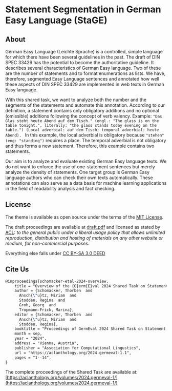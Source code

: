 # Statement Segmentation in German Easy Language (StaGE)
## About
German Easy Language (Leichte Sprache) is a controlled, simple language for which there have been several guidelines in the past. The draft of DIN SPEC 33429 has the potential to become the authoritative guideline. It describes several characteristics of German Easy language. Two of these are the number of statements and to format enumerations as lists. We have, therefore, segmented Easy Language sentences and annotated how well these aspects of DIN SPEC 33429 are implemented in web texts in German Easy language. 

With this shared task, we want to analyze both the number and the segments of the statements and automate this annotation. According to our definition, a statement contains only obligatory additions and no optional (omissible) additions following the concept of verb valency.
Example: 
`"Das Glas steht heute Abend auf dem Tisch." (engl.: "The glass is on the table tonight.", literally: "the glass stands today evening on the table.") (Local adverbial: auf dem Tisch; temporal adverbial: heute Abend). `
In this example, the local adverbial is obligatory because `"stehen" (eng: "standing")` requires a place. The temporal adverbial is not obligatory and thus forms a new statement. Therefore, this example contains two statements.

Our aim is to analyze and evaluate existing German Easy language texts. We do not want to enforce the use of one-statement sentences but merely analyze the density of statements. One target group is German Easy language authors who can check their own texts automatically. These annotations can also serve as a data basis for machine learning applications in the field of readability analysis and fact checking.

## License
The theme is available as open source under the terms of the [MIT License](https://github.com/alshedivat/al-folio/blob/master/LICENSE).

The draft proceedings are available at [draft.pdf](./draft.pdf) and licensed as stated by [ACL](https://aclanthology.org/faq/copyright/): *to the general public under a liberal usage policy that allows unlimited reproduction, distribution and hosting of materials on any other website or medium, for non-commercial purposes.*

Everything else falls under [CC BY-SA 3.0 DEED](https://creativecommons.org/licenses/by-sa/3.0)

## Cite Us
```tex
@inproceedings{schomacker-etal-2024-overview,
    title = "Overview of the {G}erm{E}val 2024 Shared Task on Statement Segmentation in {G}erman Easy Language ({S}ta{GE})",
    author = {Schomacker, Thorben  and
      Ansch{\"u}tz, Miriam  and
      Stodden, Regina  and
      Groh, Georg  and
      Tropmann-Frick, Marina},
    editor = {Schomacker, Thorben  and
      Ansch{\"u}tz, Miriam  and
      Stodden, Regina},
    booktitle = "Proceedings of GermEval 2024 Shared Task on Statement Segmentation in German Easy Language (StaGE)",
    month = sep,
    year = "2024",
    address = "Vienna, Austria",
    publisher = "Association for Computational Lingustics",
    url = "https://aclanthology.org/2024.germeval-1.1",
    pages = "1--14",
}
```

The complete proceedings of the Shared Task are available at: [https://aclanthology.org/volumes/2024.germeval-1/](https://aclanthology.org/volumes/2024.germeval-1/)